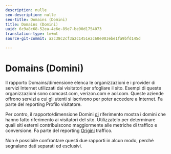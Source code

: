 ```yaml
---
description: nulle
seo-description: nulle
seo-title: Domains (Domini)
title: Domains (Domini)
uuid: 6c9a8c68-52ea-4e6e-89e7-be90d1754073
translation-type: tm+mt
source-git-commit: a2c38c2cf3a2c1451e2c60e003ebe1fa9bfd145d

---
```



# Domains (Domini)

Il rapporto Domains/dimensione elenca le organizzazioni e i provider di servizi Internet utilizzati dai visitatori per sfogliare il sito. Esempi di queste organizzazioni sono comcast.com, verizon.com e aol.com. Queste aziende offrono servizi a cui gli utenti si iscrivono per poter accedere a Internet. Fa parte del reporting Profilo [](reports-visitor-profile.md) visitatore.

Per contro, il rapporto/dimensione Domini [di](../../../components/c-variables/dimensionslist/reports-referring-domains.md#concept_E3D0FEC81E1F4987B39CC467F19FFCFF) riferimento mostra i domini che hanno fatto riferimento ai visitatori del sito. Utilizzatelo per determinare quali siti esterni contribuiscono maggiormente alle metriche di traffico e conversione. Fa parte del reporting [Origini](reports-traffic-sources.md) traffico.

Non è possibile confrontare questi due rapporti in alcun modo, perché segnalano dati separati ed esclusivi.
